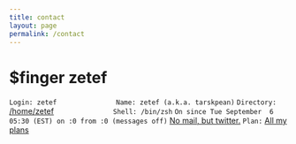```yaml
---
title: contact
layout: page
permalink: /contact
---
```


# $finger zetef
`Login: zetef				Name: zetef (a.k.a. tarskpean)`
`Directory: `[/home/zetef](https://github.com/zetef)`				Shell: /bin/zsh`
`On since Tue September  6 05:30 (EST) on :0 from :0 (messages off)`
[No mail, but twitter.](https://twitter.com/tarskpean)
`Plan:`
[All my plans](https://zetef.github.io/about)